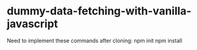 # dummy-data-fetching-with-vanilla-javascript
Need to implement these commands after cloning:
npm init
npm install
